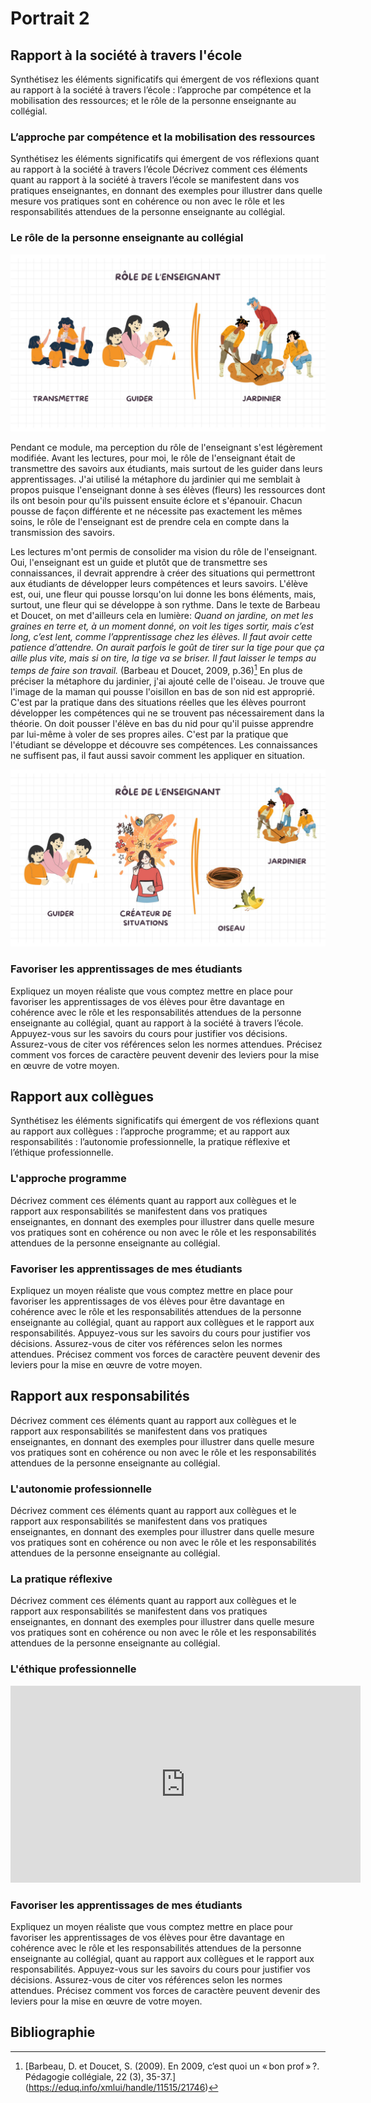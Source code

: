 # Portrait 2

## Rapport à la société à travers l'école
Synthétisez les éléments significatifs qui émergent de vos réflexions quant au rapport à la société à travers l’école : l’approche par compétence et la mobilisation des ressources; et le rôle de la personne enseignante au collégial.

### L’approche par compétence et la mobilisation des ressources
Synthétisez les éléments significatifs qui émergent de vos réflexions quant au rapport à la société à travers l’école 
Décrivez comment ces éléments quant au rapport à la société à travers l’école se manifestent dans vos pratiques enseignantes, en donnant des exemples pour illustrer dans quelle mesure vos pratiques sont en cohérence ou non avec le rôle et les responsabilités attendues de la personne enseignante au collégial. 

### Le rôle de la personne enseignante au collégial
![Première impression du rôle](image/role1.jpg)

Pendant ce module, ma perception du rôle de l'enseignant s'est légèrement modifiée. Avant les lectures, pour moi, le rôle de l'enseignant était de transmettre des savoirs aux étudiants, mais surtout de les guider dans leurs apprentissages. J'ai utilisé la métaphore du jardinier qui me semblait à propos puisque l'enseignant donne à ses élèves (fleurs) les ressources dont ils ont besoin pour qu'ils puissent ensuite éclore et s'épanouir. Chacun pousse de façon différente et ne nécessite pas exactement les mêmes soins, le rôle de l'enseignant est de prendre cela en compte dans la transmission des savoirs.


Les lectures m'ont permis de consolider ma vision du rôle de l'enseignant. Oui, l'enseignant est un guide et plutôt que de transmettre ses connaissances, il devrait apprendre à créer des situations qui permettront aux étudiants de développer leurs compétences et leurs savoirs. L'élève est, oui, une fleur qui pousse lorsqu'on lui donne les bons éléments, mais, surtout, une fleur qui se développe à son rythme. Dans le texte de Barbeau et Doucet, on met d'ailleurs cela en lumière: *Quand on jardine, on met les graines en terre et, à un moment donné, on voit les tiges sortir, mais c’est long, c’est lent, comme l’apprentissage chez les élèves. Il faut avoir cette patience d’attendre. On aurait parfois le goût de tirer sur la tige pour que ça aille plus vite, mais si on tire, la tige va se briser. Il faut laisser le temps au temps de faire son travail.* (Barbeau et Doucet, 2009, p.36)[^bon prof] En plus de préciser la métaphore du jardinier, j'ai ajouté celle de l'oiseau. Je trouve que l'image de la maman qui pousse l'oisillon en bas de son nid est approprié. C'est par la pratique dans des situations réelles que les élèves pourront développer les compétences qui ne se trouvent pas nécessairement dans la théorie. On doit pousser l'élève en bas du nid pour qu'il puisse apprendre par lui-même à voler de ses propres ailes. C'est par la pratique que l'étudiant se développe et découvre ses compétences. Les connaissances ne suffisent pas, il faut aussi savoir comment les appliquer en situation. 

![Deuxième impression du rôle](image/Role2.jpg)
 

### Favoriser les apprentissages de mes étudiants
Expliquez un moyen réaliste que vous comptez mettre en place pour favoriser les apprentissages de vos élèves pour être davantage en cohérence avec le rôle et les responsabilités attendues de la personne enseignante au collégial, quant au rapport à la société à travers l’école. Appuyez-vous sur les savoirs du cours pour justifier vos décisions. Assurez-vous de citer vos références selon les normes attendues. Précisez comment vos forces de caractère peuvent devenir des leviers pour la mise en œuvre de votre moyen. 

## Rapport aux collègues 
Synthétisez les éléments significatifs qui émergent de vos réflexions quant au rapport aux collègues : l’approche programme; et au rapport aux responsabilités : l’autonomie professionnelle, la pratique réflexive et l’éthique professionnelle.  
### L'approche programme
Décrivez comment ces éléments quant au rapport aux collègues et le rapport aux responsabilités se manifestent dans vos pratiques enseignantes, en donnant des exemples pour illustrer dans quelle mesure vos pratiques sont en cohérence ou non avec le rôle et les responsabilités attendues de la personne enseignante au collégial. 

### Favoriser les apprentissages de mes étudiants
Expliquez un moyen réaliste que vous comptez mettre en place pour favoriser les apprentissages de vos élèves pour être davantage en cohérence avec le rôle et les responsabilités attendues de la personne enseignante au collégial, quant au rapport aux collègues et le rapport aux responsabilités. Appuyez-vous sur les savoirs du cours pour justifier vos décisions. Assurez-vous de citer vos références selon les normes attendues. Précisez comment vos forces de caractère peuvent devenir des leviers pour la mise en œuvre de votre moyen. 


## Rapport aux responsabilités
Décrivez comment ces éléments quant au rapport aux collègues et le rapport aux responsabilités se manifestent dans vos pratiques enseignantes, en donnant des exemples pour illustrer dans quelle mesure vos pratiques sont en cohérence ou non avec le rôle et les responsabilités attendues de la personne enseignante au collégial. 

### L'autonomie professionnelle
Décrivez comment ces éléments quant au rapport aux collègues et le rapport aux responsabilités se manifestent dans vos pratiques enseignantes, en donnant des exemples pour illustrer dans quelle mesure vos pratiques sont en cohérence ou non avec le rôle et les responsabilités attendues de la personne enseignante au collégial. 

### La pratique réflexive
Décrivez comment ces éléments quant au rapport aux collègues et le rapport aux responsabilités se manifestent dans vos pratiques enseignantes, en donnant des exemples pour illustrer dans quelle mesure vos pratiques sont en cohérence ou non avec le rôle et les responsabilités attendues de la personne enseignante au collégial. 

### L'éthique professionnelle
<iframe width="560" height="315" src="https://www.youtube.com/embed/kCHXW3lPFvo?si=V7ULvezYIYv4g_M8" title="YouTube video player" frameborder="0" allow="accelerometer; autoplay; clipboard-write; encrypted-media; gyroscope; picture-in-picture; web-share" referrerpolicy="strict-origin-when-cross-origin" allowfullscreen></iframe>

### Favoriser les apprentissages de mes étudiants
Expliquez un moyen réaliste que vous comptez mettre en place pour favoriser les apprentissages de vos élèves pour être davantage en cohérence avec le rôle et les responsabilités attendues de la personne enseignante au collégial, quant au rapport aux collègues et le rapport aux responsabilités. Appuyez-vous sur les savoirs du cours pour justifier vos décisions. Assurez-vous de citer vos références selon les normes attendues. Précisez comment vos forces de caractère peuvent devenir des leviers pour la mise en œuvre de votre moyen. 

## Bibliographie

[^bon prof]: [Barbeau, D. et Doucet, S. (2009). En 2009, c’est quoi un « bon prof » ?. Pédagogie collégiale, 22 (3), 35-37.] (https://eduq.info/xmlui/handle/11515/21746)
